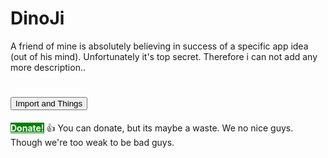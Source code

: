 # DinoJi

A friend of mine is absolutely believing in success of a specific app idea (out of his mind). Unfortunately it's top secret. Therefore i can not add any more description..

# <button>Import and Things</button> 

<a id="donate" name="donate" href="#donate" style="background-color: green; font-weight: 700; color: #fff;" >Donate!</a> :+1:
You can donate, but its maybe a waste. We no nice guys. Though we're too weak to be bad guys.
